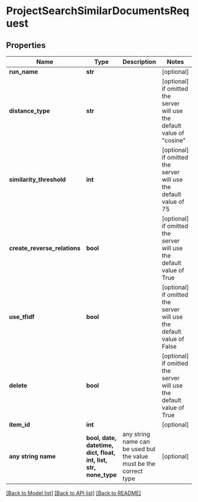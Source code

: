 # ProjectSearchSimilarDocumentsRequest


## Properties
Name | Type | Description | Notes
------------ | ------------- | ------------- | -------------
**run_name** | **str** |  | [optional] 
**distance_type** | **str** |  | [optional]  if omitted the server will use the default value of "cosine"
**similarity_threshold** | **int** |  | [optional]  if omitted the server will use the default value of 75
**create_reverse_relations** | **bool** |  | [optional]  if omitted the server will use the default value of True
**use_tfidf** | **bool** |  | [optional]  if omitted the server will use the default value of False
**delete** | **bool** |  | [optional]  if omitted the server will use the default value of True
**item_id** | **int** |  | [optional] 
**any string name** | **bool, date, datetime, dict, float, int, list, str, none_type** | any string name can be used but the value must be the correct type | [optional]

[[Back to Model list]](../README.md#documentation-for-models) [[Back to API list]](../README.md#documentation-for-api-endpoints) [[Back to README]](../README.md)


